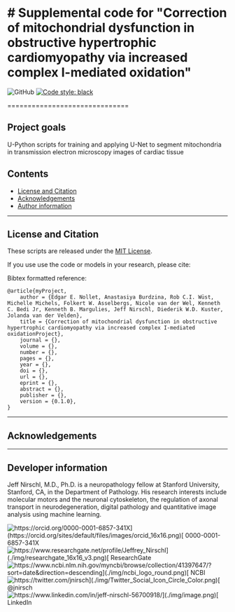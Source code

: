 # # Supplemental code for "Correction of mitochondrial dysfunction in obstructive hypertrophic cardiomyopathy via increased complex I-mediated oxidation"
![GitHub](https://img.shields.io/github/license/jnirschl/mito_hcm)
[![Code style: black](https://img.shields.io/badge/code%20style-black-000000.svg)](https://github.com/psf/black)
<!---
Add Zenodo DOI after first release
[![DOI](https://zenodo.org/badge/123456789.svg)](https://zenodo.org/badge/latestdoi/123456789)
--->

==============================

## Project goals
U-Python scripts for training and applying U-Net to segment mitochondria in transmission electron microscopy images of cardiac tissue

## Contents
* [License and Citation](#license-and-citation)
* [Acknowledgements](#acknowledgements)
* [Author information](#author-information)

------------------
## License and Citation
These scripts are released under the [MIT License](https://opensource.org/licenses/MIT).

If you use use the code or models in your research, please cite:

Bibtex formatted reference:
```text
@article{myProject,
    author = {Edgar E. Nollet, Anastasiya Burdzina, Rob C.I. Wüst, Michelle Michels, Folkert W. Asselbergs, Nicole van der Wel, Kenneth C. Bedi Jr, Kenneth B. Margulies, Jeff Nirschl, Diederik W.D. Kuster, Jolanda van der Velden},
    title = {Correction of mitochondrial dysfunction in obstructive hypertrophic cardiomyopathy via increased complex I-mediated oxidationProject},
	journal = {},
	volume = {},
	number = {},
	pages = {},
	year = {},
	doi = {},
	url = {},
	eprint = {},
	abstract = {},
	publisher = {},
	version = {0.1.0},
}
```

------------------
## Acknowledgements


------------------
## Developer information
Jeff Nirschl, M.D., Ph.D. is a neuropathology fellow at Stanford University, Stanford, CA, in the Department of Pathology. His research interests include molecular motors and the neuronal cytoskeleton, the regulation of axonal transport in neurodegeneration, digital pathology and quantitative image analysis using machine learning.

![https://orcid.org/0000-0001-6857-341X](https://orcid.org/sites/default/files/images/orcid_16x16.png)[ 0000-0001-6857-341X](https://orcid.org/0000-0001-6857-341X)  
![https://www.researchgate.net/profile/Jeffrey_Nirschl](./img/researchgate_16x16_v3.png)[ ResearchGate](https://www.researchgate.net/profile/Jeffrey_Nirschl)  
![https://www.ncbi.nlm.nih.gov/myncbi/browse/collection/41397647/?sort=date&direction=descending](./img/ncbi_logo_round.png)[ NCBI](https://www.ncbi.nlm.nih.gov/myncbi/browse/collection/41397647/?sort=date&direction=descending)   
![https://twitter.com/jnirsch](./img/Twitter_Social_Icon_Circle_Color.png)[ @jnirsch](https://twitter.com/jnirsch)   
![https://www.linkedin.com/in/jeff-nirschl-56700918/](./img/image.png)[ LinkedIn](https://www.linkedin.com/in/jeff-nirschl-56700918/)   
